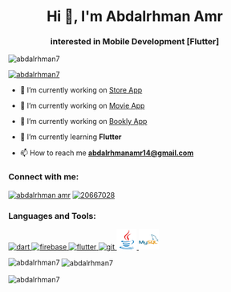 <h1 align="center">Hi 👋, I'm Abdalrhman Amr</h1>
<h3 align="center">interested in Mobile Development [Flutter]</h3>

<p align="left"> <img src="https://komarev.com/ghpvc/?username=abdalrhman7&label=Profile%20views&color=0e75b6&style=flat" alt="abdalrhman7" /> </p>

<p align="left"> <a href="https://github.com/ryo-ma/github-profile-trophy"><img src="https://github-profile-trophy.vercel.app/?username=abdalrhman7" alt="abdalrhman7" /></a> </p>

- 🔭 I’m currently working on [Store App](https://github.com/abdalrhman7/store_app.git)

- 🔭 I’m currently working on [Movie App](https://github.com/abdalrhman7/Movie-App.git)

- 🔭 I’m currently working on [Bookly App](https://github.com/abdalrhman7/bookly_app.git)

- 🌱 I’m currently learning **Flutter**

- 📫 How to reach me **abdalrhmanamr14@gmail.com**

<h3 align="left">Connect with me:</h3>
<p align="left">
<a href="https://linkedin.com/in/abdalrhman amr" target="blank"><img align="center" src="https://raw.githubusercontent.com/rahuldkjain/github-profile-readme-generator/master/src/images/icons/Social/linked-in-alt.svg" alt="abdalrhman amr" height="30" width="40" /></a>
<a href="https://stackoverflow.com/users/20667028" target="blank"><img align="center" src="https://raw.githubusercontent.com/rahuldkjain/github-profile-readme-generator/master/src/images/icons/Social/stack-overflow.svg" alt="20667028" height="30" width="40" /></a>
</p>

<h3 align="left">Languages and Tools:</h3>
<p align="left"> <a href="https://dart.dev" target="_blank" rel="noreferrer"> <img src="https://www.vectorlogo.zone/logos/dartlang/dartlang-icon.svg" alt="dart" width="40" height="40"/> </a> <a href="https://firebase.google.com/" target="_blank" rel="noreferrer"> <img src="https://www.vectorlogo.zone/logos/firebase/firebase-icon.svg" alt="firebase" width="40" height="40"/> </a> <a href="https://flutter.dev" target="_blank" rel="noreferrer"> <img src="https://www.vectorlogo.zone/logos/flutterio/flutterio-icon.svg" alt="flutter" width="40" height="40"/> </a> <a href="https://git-scm.com/" target="_blank" rel="noreferrer"> <img src="https://www.vectorlogo.zone/logos/git-scm/git-scm-icon.svg" alt="git" width="40" height="40"/> </a> <a href="https://www.java.com" target="_blank" rel="noreferrer"> <img src="https://raw.githubusercontent.com/devicons/devicon/master/icons/java/java-original.svg" alt="java" width="40" height="40"/> </a> <a href="https://www.mysql.com/" target="_blank" rel="noreferrer"> <img src="https://raw.githubusercontent.com/devicons/devicon/master/icons/mysql/mysql-original-wordmark.svg" alt="mysql" width="40" height="40"/> </a> </p>

<p><img align="left" src="https://github-readme-stats.vercel.app/api/top-langs?username=abdalrhman7&show_icons=true&locale=en&layout=compact" alt="abdalrhman7" /></p>

<p>&nbsp;<img align="center" src="https://github-readme-stats.vercel.app/api?username=abdalrhman7&show_icons=true&locale=en" alt="abdalrhman7" /></p>

<p><img align="center" src="https://github-readme-streak-stats.herokuapp.com/?user=abdalrhman7&" alt="abdalrhman7" /></p>
